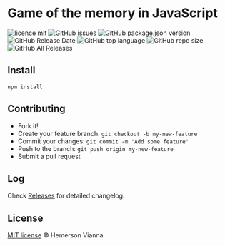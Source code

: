 # Game of the memory in JavaScript

[![licence mit](https://img.shields.io/badge/license-MIT-blue.svg?style=flat-square)](http://hemersonvianna.mit-license.org/)
[![GitHub issues](https://img.shields.io/github/issues/org-victorinox/game-javascript-memory.svg)](https://github.com/org-victorinox/game-javascript-memory/issues)
![GitHub package.json version](https://img.shields.io/github/package-json/v/org-victorinox/game-javascript-memory.svg)
![GitHub Release Date](https://img.shields.io/github/release-date/org-victorinox/game-javascript-memory.svg)
![GitHub top language](https://img.shields.io/github/languages/top/org-victorinox/game-javascript-memory.svg)
![GitHub repo size](https://img.shields.io/github/repo-size/org-victorinox/game-javascript-memory.svg)
![GitHub All Releases](https://img.shields.io/github/downloads/org-victorinox/game-javascript-memory/total.svg)

## Install

```
npm install
```

## Contributing

- Fork it!
- Create your feature branch: `git checkout -b my-new-feature`
- Commit your changes: `git commit -m 'Add some feature'`
- Push to the branch: `git push origin my-new-feature`
- Submit a pull request

## Log

Check [Releases](https://github.com/org-victorinox/game-javascript-memory/releases) for detailed changelog.

## License

[MIT license](http://hemersonvianna.mit-license.org/) © Hemerson Vianna
